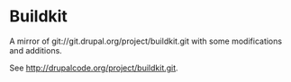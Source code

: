 # Buildkit

A mirror of git://git.drupal.org/project/buildkit.git with some modifications and additions.

See http://drupalcode.org/project/buildkit.git.
